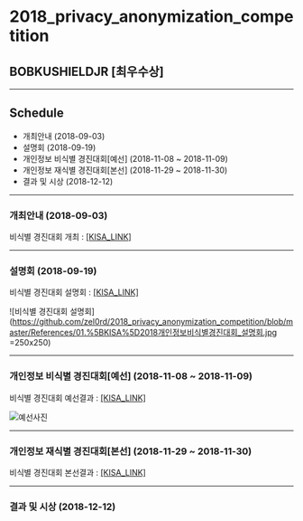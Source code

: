 # 2018_privacy_anonymization_competition 
## BOBKUSHIELDJR [최우수상]
----
## Schedule
 - 개최안내 (2018-09-03)
 - 설명회 (2018-09-19)
 - 개인정보 비식별 경진대회[예선] (2018-11-08 ~ 2018-11-09)
 - 개인정보 재식별 경진대회[본선] (2018-11-29 ~ 2018-11-30)
 - 결과 및 시상 (2018-12-12)
 
---- 


### 개최안내 (2018-09-03)
비식별 경진대회 개최 : [[KISA_LINK]](https://www.kisa.or.kr/notice/press_View.jsp?mode=view&p_No=8&b_No=8&d_No=1705)

----

### 설명회 (2018-09-19)
비식별 경진대회 설명회 : [[KISA_LINK]](https://www.kisa.or.kr/notice/notice_View.jsp?mode=view&p_No=4&b_No=4&d_No=2234)


![비식별 경진대회 설명회](https://github.com/zel0rd/2018_privacy_anonymization_competition/blob/master/References/01.%5BKISA%5D2018개인정보비식별경진대회_설명회.jpg =250x250)

----

### 개인정보 비식별 경진대회[예선] (2018-11-08 ~ 2018-11-09)

비식별 경진대회 예선결과 : [[KISA_LINK]](https://www.kisa.or.kr/notice/press_View.jsp?cPage=1&mode=view&p_No=8&b_No=8&d_No=1726)

![예선사진](https://github.com/zel0rd/2018_privacy_anonymization_competition/blob/master/References/예선사진.jpg)

----

### 개인정보 재식별 경진대회[본선] (2018-11-29 ~ 2018-11-30)
비식별 경진대회 본선결과 : [[KISA_LINK]](https://www.kisa.or.kr/notice/press_View.jsp?cPage=1&mode=view&p_No=8&b_No=8&d_No=1737)

----

### 결과 및 시상 (2018-12-12)

